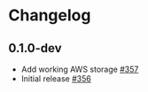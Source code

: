 # Changelog

## 0.1.0-dev
* Add working AWS storage [#357](https://github.com/jellyfish-dev/membrane_rtc_engine/pull/360)
* Initial release [#356](https://github.com/jellyfish-dev/membrane_rtc_engine/pull/356)
